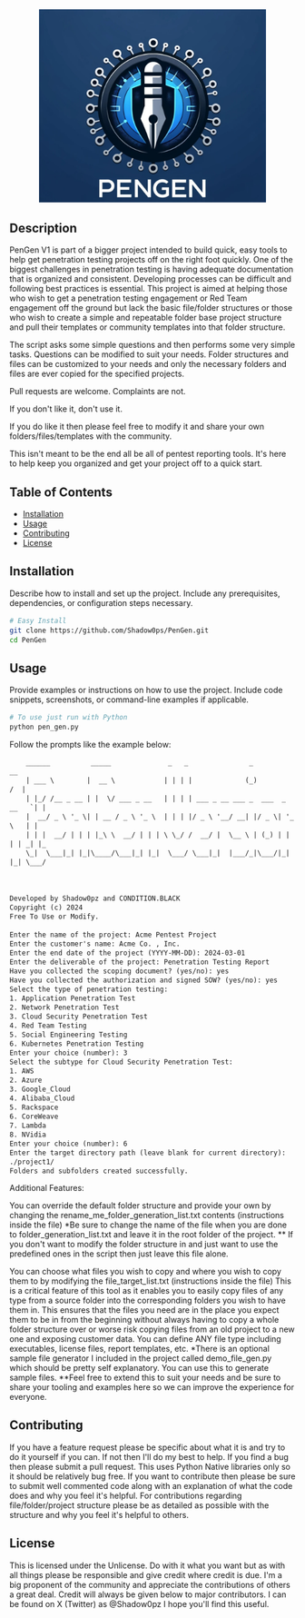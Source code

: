 <div align="center">
<img src="PenGen_Logo.jpg" width="400" />
</div>


## Description

PenGen V1 is part of a bigger project intended to build quick, easy tools to help get penetration testing projects off on the right foot quickly.
One of the biggest challenges in penetration testing is having adequate documentation that is organized and consistent. Developing processes can be difficult and following best practices is essential.
This project is aimed at helping those who wish to get a penetration testing engagement or Red Team engagement off the ground but lack the basic file/folder structures or those who wish to create a simple and repeatable folder base project structure and pull their templates or community templates into that folder structure.

The script asks some simple questions and then performs some very simple tasks.
Questions can be modified to suit your needs.
Folder structures and files can be customized to your needs and only the necessary folders and files are ever copied for the specified projects.

Pull requests are welcome. 
Complaints are not. 

If you don't like it, don't use it. 

If you do like it then please feel free to modify it and share your own folders/files/templates with the community.

This isn't meant to be the end all be all of pentest reporting tools. It's here to help keep you organized and get your project off to a quick start.

## Table of Contents

- [Installation](#installation)
- [Usage](#usage)
- [Contributing](#contributing)
- [License](#license)

## Installation

Describe how to install and set up the project. Include any prerequisites, dependencies, or configuration steps necessary.

```bash
# Easy Install
git clone https://github.com/Shadow0ps/PenGen.git
cd PenGen
```

## Usage

Provide examples or instructions on how to use the project. Include code snippets, screenshots, or command-line examples if applicable.

```python
# To use just run with Python
python pen_gen.py
```

Follow the prompts like the example below:

```
    ______          _____              _   _               _               __  
    | ___ \        |  __ \            | | | |             (_)             /  | 
    | |_/ /__ _ __ | |  \/ ___ _ __   | | | | ___ _ __ ___ _  ___  _ __   `| | 
    |  __/ _ \ '_ \| | __ / _ \ '_ \  | | | |/ _ \ '__/ __| |/ _ \| '_ \   | | 
    | | |  __/ | | | |_\ \  __/ | | | \ \_/ /  __/ |  \__ \ | (_) | | | | _| |_
    \_|  \___|_| |_|\____/\___|_| |_|  \___/ \___|_|  |___/_|\___/|_| |_| \___/
                                                                                                        
                                                                                                        
    
Developed by Shadow0pz and CONDITION.BLACK
Copyright (c) 2024
Free To Use or Modify.

Enter the name of the project: Acme Pentest Project
Enter the customer's name: Acme Co. , Inc.
Enter the end date of the project (YYYY-MM-DD): 2024-03-01
Enter the deliverable of the project: Penetration Testing Report
Have you collected the scoping document? (yes/no): yes
Have you collected the authorization and signed SOW? (yes/no): yes
Select the type of penetration testing:
1. Application Penetration Test
2. Network Penetration Test
3. Cloud Security Penetration Test
4. Red Team Testing
5. Social Engineering Testing
6. Kubernetes Penetration Testing
Enter your choice (number): 3
Select the subtype for Cloud Security Penetration Test:
1. AWS
2. Azure
3. Google_Cloud
4. Alibaba_Cloud
5. Rackspace
6. CoreWeave
7. Lambda
8. NVidia
Enter your choice (number): 6
Enter the target directory path (leave blank for current directory): ./project1/
Folders and subfolders created successfully.
```

Additional Features:

You can override the default folder structure and provide your own by changing the rename_me_folder_generation_list.txt contents (instructions inside the file)
*Be sure to change the name of the file when you are done to folder_generation_list.txt and leave it in the root folder of the project.
** If you don't want to modify the folder structure in and just want to use the predefined ones in the script then just leave this file alone.

You can choose what files you wish to copy and where you wish to copy them to by modifying the file_target_list.txt (instructions inside the file)
This is a critical feature of this tool as it enables you to easily copy files of any type from a source folder into the corresponding folders you wish to have them in.
This ensures that the files you need are in the place you expect them to be in from the beginning without always having to copy a whole folder structure over or worse
risk copying files from an old project to a new one and exposing customer data. You can define ANY file type including executables, license files, report templates, etc.
*There is an optional sample file generator I included in the project called demo_file_gen.py which should be pretty self explanatory. You can use this to generate sample files.
**Feel free to extend this to suit your needs and be sure to share your tooling and examples here so we can improve the experience for everyone.



## Contributing

If you have a feature request please be specific about what it is and try to do it yourself if you can. If not then I'll do my best to help.
If you find a bug then please submit a pull request. This uses Python Native libraries only so it should be relatively bug free.
If you want to contribute then please be sure to submit well commented code along with an explanation of what the code does and why you feel it's helpful.
For contributions regarding file/folder/project structure please be as detailed as possible with the structure and why you feel it's helpful to others.

## License

This is licensed under the Unlicense. Do with it what you want but as with all things please be responsible and give credit where credit is due.
I'm a big proponent of the community and appreciate the contributions of others a great deal. Credit will always be given below to major contributors.
I can be found on X (Twitter) as @Shadow0pz
I hope you'll find this useful.
